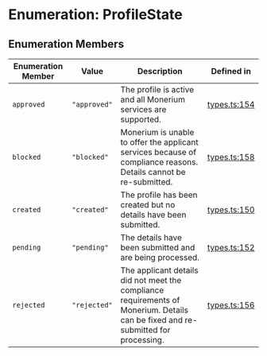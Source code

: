 # Enumeration: ProfileState

## Enumeration Members

| Enumeration Member | Value | Description | Defined in |
| ------ | ------ | ------ | ------ |
| `approved` | `"approved"` | The profile is active and all Monerium services are supported. | [types.ts:154](https://github.com/monerium/js-monorepo/blob/main/packages/sdk/src/types.ts#L154) |
| `blocked` | `"blocked"` | Monerium is unable to offer the applicant services because of compliance reasons. Details cannot be re-submitted. | [types.ts:158](https://github.com/monerium/js-monorepo/blob/main/packages/sdk/src/types.ts#L158) |
| `created` | `"created"` | The profile has been created but no details have been submitted. | [types.ts:150](https://github.com/monerium/js-monorepo/blob/main/packages/sdk/src/types.ts#L150) |
| `pending` | `"pending"` | The details have been submitted and are being processed. | [types.ts:152](https://github.com/monerium/js-monorepo/blob/main/packages/sdk/src/types.ts#L152) |
| `rejected` | `"rejected"` | The applicant details did not meet the compliance requirements of Monerium. Details can be fixed and re-submitted for processing. | [types.ts:156](https://github.com/monerium/js-monorepo/blob/main/packages/sdk/src/types.ts#L156) |
